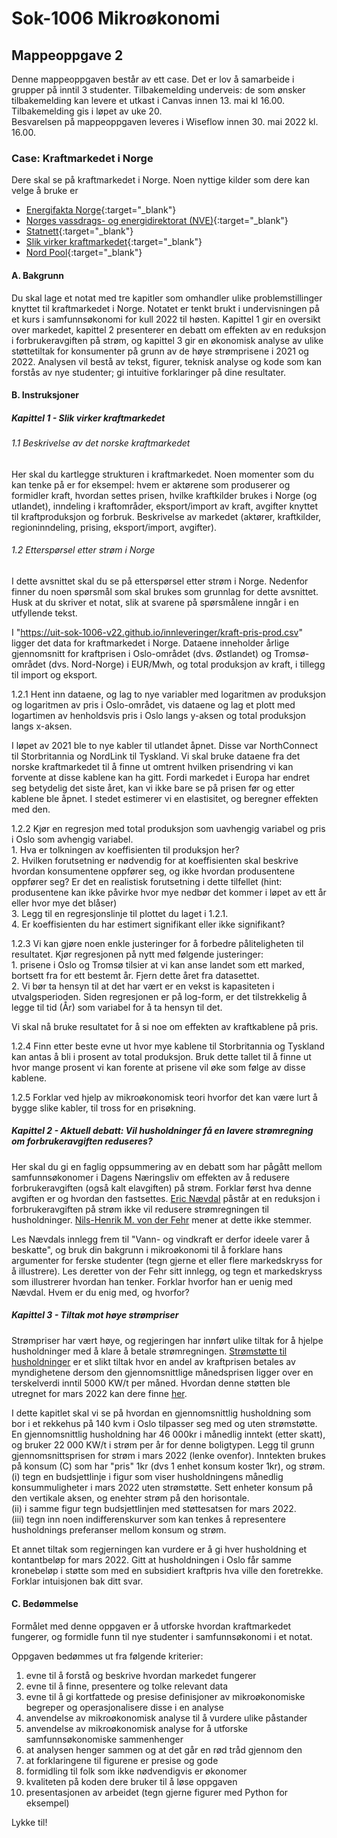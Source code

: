
# Sok-1006 Mikroøkonomi

## Mappeoppgave 2    

Denne mappeoppgaven består av ett case. Det er lov å samarbeide i grupper på inntil 3 studenter. Tilbakemelding underveis: de som ønsker tilbakemelding kan levere et utkast i Canvas innen 13. mai kl 16.00. Tilbakemelding gis i løpet av uke 20.         
Besvarelsen på mappeoppgaven leveres i Wiseflow innen 30. mai 2022 kl. 16.00.

### Case: Kraftmarkedet i Norge 

Dere skal se på kraftmarkedet i Norge. Noen nyttige kilder som dere kan velge å bruke er     
- [Energifakta Norge](https://energifaktanorge.no/){:target="_blank"}
- [Norges vassdrags- og energidirektorat (NVE)](https://www.nve.no/){:target="_blank"}
- [Statnett](https://www.statnett.no/){:target="_blank"}
- [Slik virker kraftmarkedet](https://energiogklima.no/to-grader/ekspertintervju/ekspertintervjuet-slik-virker-kraftmarkedet/){:target="_blank"}
- [Nord Pool](https://www.nordpoolgroup.com/){:target="_blank"}        

#### A. Bakgrunn       

Du skal lage et notat med tre kapitler som omhandler ulike problemstillinger knyttet til kraftmarkedet i Norge. Notatet er tenkt brukt i undervisningen på et kurs i samfunnsøkonomi for kull 2022 til høsten. Kapittel 1 gir en oversikt over markedet, kapittel 2 presenterer en debatt om effekten av en reduksjon i forbrukeravgiften på strøm, og kapittel 3 gir en økonomisk analyse av ulike støttetiltak for konsumenter på grunn av de høye strømprisene i 2021 og 2022. Analysen vil bestå av tekst, figurer, teknisk analyse og kode som kan forstås av nye studenter; gi intuitive forklaringer på dine resultater.
   

#### B. Instruksjoner      
##### Kapittel 1 - Slik virker kraftmarkedet      
###### 1.1 Beskrivelse av det norske kraftmarkedet
Her skal du kartlegge strukturen i kraftmarkedet. Noen momenter som du kan tenke på er for eksempel: hvem er aktørene som produserer og formidler kraft, hvordan settes prisen, hvilke kraftkilder brukes i Norge (og utlandet), inndeling i kraftområder, eksport/import av kraft, avgifter knyttet til kraftproduksjon og forbruk.
Beskrivelse av markedet (aktører, kraftkilder, regioninndeling, prising, eksport/import, avgifter).    

###### 1.2 Etterspørsel etter strøm i Norge
I dette avsnittet skal du se på etterspørsel etter strøm i Norge. Nedenfor finner du noen spørsmål som skal brukes som grunnlag for dette avsnittet. Husk at du skriver et notat, slik at svarene på spørsmålene inngår i en utfyllende tekst.     

I "https://uit-sok-1006-v22.github.io/innleveringer/kraft-pris-prod.csv" ligger det data for kraftmarkedet i Norge. Dataene inneholder årlige gjennomsnitt for kraftprisen i Oslo-området (dvs. Østlandet) og Tromsø-området (dvs. Nord-Norge) i EUR/Mwh, og total produksjon av kraft, i tillegg til import og eksport. 

1.2.1 Hent inn dataene, og lag to nye variabler med logaritmen av produksjon og logaritmen av pris i Oslo-området, vis dataene og lag et plott med logartimen av henholdsvis pris i Oslo langs y-aksen og total produksjon langs x-aksen.      

I løpet av 2021 ble to nye kabler til utlandet åpnet. Disse var NorthConnect til Storbritannia og NordLink til Tyskland. Vi skal bruke dataene fra det norske kraftmarkedet til å finne ut omtrent hvilken prisendring vi kan forvente at disse kablene kan ha gitt. Fordi markedet i Europa har endret seg betydelig det siste året, kan vi ikke bare se på prisen før og etter kablene ble åpnet. I stedet estimerer vi en elastisitet, og beregner effekten med den. 

1.2.2 Kjør en regresjon med total produksjon som uavhengig variabel og pris i Oslo som avhengig variabel.     
    1.  Hva er tolkningen av koeffisienten til produksjon her?     
    2.  Hvilken forutsetning er nødvendig for at koeffisienten skal beskrive hvordan konsumentene oppfører seg, og ikke hvordan produsentene oppfører seg? Er det en realistisk forutsetning i dette tilfellet (hint: produsentene kan ikke påvirke hvor mye nedbør det kommer i løpet av ett år eller hvor mye det blåser)     
    3. Legg til en regresjonslinje til plottet du laget i 1.2.1.    
    4. Er koeffisienten du har estimert signifikant eller ikke signifikant?    

1.2.3 Vi kan gjøre noen enkle justeringer for å forbedre påliteligheten til resultatet. Kjør regresjonen på nytt med følgende justeringer:      
    1. prisene i Oslo og Tromsø tilsier at vi kan anse landet som ett marked, bortsett fra for ett bestemt år. Fjern dette året fra datasettet.     
    2. Vi bør ta hensyn til at det har vært er en vekst is kapasiteten i utvalgsperioden. Siden regresjonen er på log-form, er det tilstrekkelig å legge til tid (År) som variabel for å ta hensyn til det.       
    
Vi skal nå bruke resultatet for å si noe om effekten av kraftkablene på pris.     

1.2.4 Finn etter beste evne ut hvor mye kablene til Storbritannia og Tyskland kan antas å bli i prosent av total produksjon. Bruk dette tallet til å finne ut hvor mange prosent vi kan forente at prisene vil øke som følge av disse kablene.     

1.2.5 Forklar ved hjelp av mikroøkonomisk teori hvorfor det kan være lurt å bygge slike kabler, til tross for en prisøkning.      


    


##### Kapittel 2 - Aktuell debatt: Vil husholdninger få en lavere strømregning om forbrukeravgiften reduseres?    

Her skal du gi en faglig oppsummering av en debatt som har pågått mellom samfunnsøkonomer i Dagens Næringsliv om effekten av å redusere forbrukeravgiften (også kalt elavgiften) på strøm. Forklar først hva denne avgiften er og hvordan den fastsettes. [Eric Nævdal](https://www.dn.no/innlegg/elavgiften/strom/strompris/innlegg-elavgiftskutt-hjelper-ikke-stromkundene-men-det-gjor-elavgift-pa-eksportstrom/2-1-1065150) påstår at en reduksjon i forbrukeravgiften på strøm ikke vil redusere strømregningen til husholdninger. [Nils-Henrik M. von der Fehr](https://www.dn.no/innlegg/innlegg-navdals-teori-passer-ikke-for-kraftmarkedet/2-1-1070683) mener at dette ikke stemmer.    

Les Nævdals innlegg frem til "Vann- og vindkraft er derfor ideele varer å beskatte", og bruk din bakgrunn i mikroøkonomi til å forklare hans argumenter for ferske studenter (tegn gjerne et eller flere markedskryss for å illustrere). Les deretter von der Fehr sitt innlegg, og tegn et markedskryss som illustrerer hvordan han tenker. Forklar hvorfor han er uenig med Nævdal. Hvem er du enig med, og hvorfor? 

##### Kapittel 3 - Tiltak mot høye strømpriser   

Strømpriser har vært høye, og regjeringen har innført ulike tiltak for å hjelpe husholdninger med å klare å betale strømregningen. [Strømstøtte til husholdninger](https://www.regjeringen.no/no/tema/energi/regjeringens-stromtiltak/id2900232/?expand=factbox2900261) er et slikt tiltak hvor en andel av kraftprisen betales av myndighetene dersom den gjennomsnittlige månedsprisen ligger over en terskelverdi inntil 5000 KW/t per måned. Hvordan denne støtten ble utregnet for mars 2022 kan dere finne [her](https://www.nve.no/reguleringsmyndigheten/nytt-fra-rme/nyheter-reguleringsmyndigheten-for-energi/stroemstoette-her-er-stoettesatsene-for-mars/).    

I dette kapitlet skal vi se på hvordan en gjennomsnittlig husholdning som bor i et rekkehus på 140 kvm i Oslo tilpasser seg med og uten strømstøtte. En gjennomsnittlig husholdning har 46 000kr i månedlig inntekt (etter skatt), og bruker 22 000 KW/t i strøm per år for denne boligtypen. Legg til grunn gjennomsnittsprisen for strøm i mars 2022 (lenke ovenfor). Inntekten brukes på konsum (C) som har "pris" 1kr (dvs 1 enhet konsum koster 1kr), og strøm.    
(i) tegn en budsjettlinje i figur som viser husholdningens månedlig konsummuligheter i mars 2022 uten strømstøtte. Sett enheter konsum på den vertikale aksen, og enehter strøm på den horisontale.     
(ii) i samme figur tegn budsjettlinjen med støttesatsen for mars 2022.      
(iii) tegn inn noen indifferenskurver som kan tenkes å representere husholdnings preferanser mellom konsum og strøm.    

Et annet tiltak som regjerningen kan vurdere er å gi hver husholdning et kontantbeløp for mars 2022. Gitt at husholdningen i Oslo får samme kronebeløp i støtte som med en subsidiert kraftpris hva ville den foretrekke. Forklar intuisjonen bak ditt svar.



#### C. Bedømmelse    
Formålet med denne oppgaven er å utforske hvordan kraftmarkedet fungerer, og formidle funn til nye studenter i samfunnsøkonomi i et notat.
 

Oppgaven bedømmes ut fra følgende kriterier:

1. evne til å forstå og beskrive hvordan markedet fungerer
2. evne til å finne, presentere og tolke relevant data 
3. evne til å gi kortfattede og presise definisjoner av mikroøkonomiske begreper og operasjonalisere disse i en analyse
4. anvendelse av mikroøkonomisk analyse til å vurdere ulike påstander
5. anvendelse av mikroøkonomisk analyse for å utforske samfunnsøkonomiske sammenhenger
6. at analysen henger sammen og at det går en rød tråd gjennom den
7. at forklaringene til figurene er presise og gode
8. formidling til folk som ikke nødvendigvis er økonomer
9. kvaliteten på koden dere bruker til å løse oppgaven
10. presentasjonen av arbeidet (tegn gjerne figurer med Python for eksempel)

 




Lykke til!



